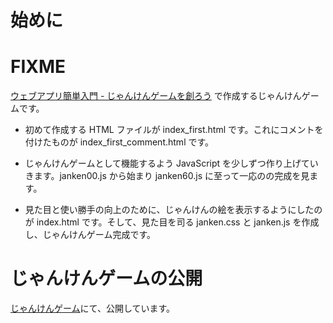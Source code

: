 # 始めに
# FIXME
[ウェブアプリ簡単入門 - じゃんけんゲームを創ろう](https://techbookfest.org/product/3NGP5fb8q9KC2j2myzkSdr) で作成するじゃんけんゲームです。

* 初めて作成する HTML ファイルが index_first.html です。これにコメントを付けたものが index_first_comment.html です。

* じゃんけんゲームとして機能するよう JavaScript を少しずつ作り上げていきます。janken00.js から始まり janken60.js に至って一応のの完成を見ます。

* 見た目と使い勝手の向上のために、じゃんけんの絵を表示するようにしたのが index.html です。そして、見た目を司る janken.css と janken.js を作成し、じゃんけんゲーム完成です。

# じゃんけんゲームの公開
[じゃんけんゲーム](https://joyful-janken.netlify.app)にて、公開しています。
